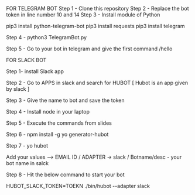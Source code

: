 FOR TELEGRAM BOT
Step 1 - Clone this repository
Step 2 - Replace the bot token in line number 10 and 14
Step 3 - Install module of Python 


pip3 install python-telegram-bot
pip3 install requests
pip3 install telegram

Step 4 - python3 TelegramBot.py

Step 5 - Go to your bot in telegram and give the first command /hello


FOR SLACK BOT

Step 1- install Slack app

Step 2 - Go to APPS in slack and search for HUBOT  [ Hubot is an app given by slack ]

Step 3 - Give the name to bot and save the token

Step 4 - Install node in your laptop

Step 5 - Execute the commands from slides 

Step 6 - npm install -g yo generator-hubot

Step 7 - yo hubot 

Add your values --> EMAIL ID / ADAPTER -> slack / Botname/desc - your bot name in salck 

Step 8 - Hit the below command to start your bot

HUBOT_SLACK_TOKEN=TOEKN ./bin/hubot  --adapter slack


